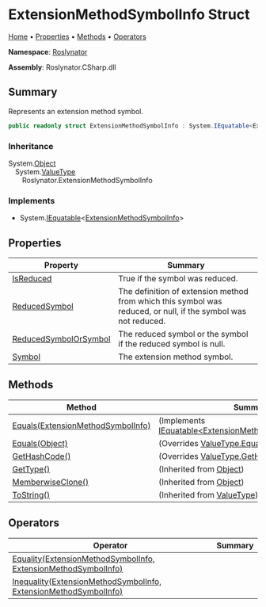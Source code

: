 <a name="_top"></a>

# ExtensionMethodSymbolInfo Struct

[Home](../../README.md#_top) &#x2022; [Properties](#properties) &#x2022; [Methods](#methods) &#x2022; [Operators](#operators)

**Namespace**: [Roslynator](../README.md#_top)

**Assembly**: Roslynator\.CSharp\.dll

## Summary

Represents an extension method symbol\.

```csharp
public readonly struct ExtensionMethodSymbolInfo : System.IEquatable<ExtensionMethodSymbolInfo>
```

### Inheritance

System\.[Object](https://docs.microsoft.com/en-us/dotnet/api/system.object)\
&emsp;System\.[ValueType](https://docs.microsoft.com/en-us/dotnet/api/system.valuetype)\
&emsp;&emsp;Roslynator\.ExtensionMethodSymbolInfo

### Implements

* System\.[IEquatable](https://docs.microsoft.com/en-us/dotnet/api/system.iequatable-1)\<[ExtensionMethodSymbolInfo](#_top)>

## Properties

| Property | Summary |
| -------- | ------- |
| [IsReduced](IsReduced/README.md#_top) | True if the symbol was reduced\. |
| [ReducedSymbol](ReducedSymbol/README.md#_top) | The definition of extension method from which this symbol was reduced, or null, if the symbol was not reduced\. |
| [ReducedSymbolOrSymbol](ReducedSymbolOrSymbol/README.md#_top) | The reduced symbol or the symbol if the reduced symbol is null\. |
| [Symbol](Symbol/README.md#_top) | The extension method symbol\. |

## Methods

| Method | Summary |
| ------ | ------- |
| [Equals(ExtensionMethodSymbolInfo)](Equals/README.md#Roslynator_ExtensionMethodSymbolInfo_Equals_Roslynator_ExtensionMethodSymbolInfo_) |  \(Implements [IEquatable\<ExtensionMethodSymbolInfo>.Equals](https://docs.microsoft.com/en-us/dotnet/api/system.iequatable-1.equals)\) |
| [Equals(Object)](Equals/README.md#Roslynator_ExtensionMethodSymbolInfo_Equals_System_Object_) |  \(Overrides [ValueType.Equals](https://docs.microsoft.com/en-us/dotnet/api/system.valuetype.equals)\) |
| [GetHashCode()](GetHashCode/README.md#_top) |  \(Overrides [ValueType.GetHashCode](https://docs.microsoft.com/en-us/dotnet/api/system.valuetype.gethashcode)\) |
| [GetType()](https://docs.microsoft.com/en-us/dotnet/api/system.object.gettype) |  \(Inherited from [Object](https://docs.microsoft.com/en-us/dotnet/api/system.object)\) |
| [MemberwiseClone()](https://docs.microsoft.com/en-us/dotnet/api/system.object.memberwiseclone) |  \(Inherited from [Object](https://docs.microsoft.com/en-us/dotnet/api/system.object)\) |
| [ToString()](https://docs.microsoft.com/en-us/dotnet/api/system.valuetype.tostring) |  \(Inherited from [ValueType](https://docs.microsoft.com/en-us/dotnet/api/system.valuetype)\) |

## Operators

| Operator | Summary |
| -------- | ------- |
| [Equality(ExtensionMethodSymbolInfo, ExtensionMethodSymbolInfo)](op_Equality/README.md#_top) | |
| [Inequality(ExtensionMethodSymbolInfo, ExtensionMethodSymbolInfo)](op_Inequality/README.md#_top) | |

